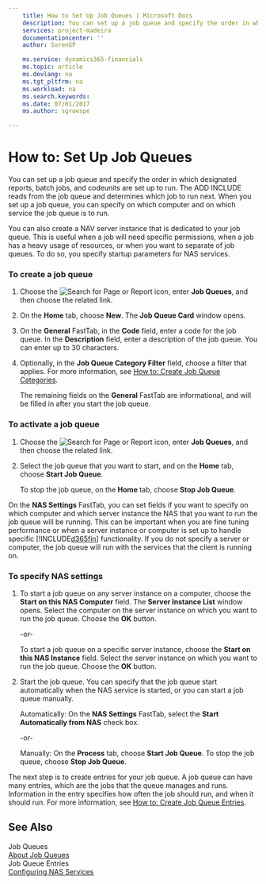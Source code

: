 ```yaml
---
    title: How to Set Up Job Queues | Microsoft Docs
    description: You can set up a job queue and specify the order in which designated reports, batch jobs, and codeunits are set up to run. The ADD INCLUDE<!--[!INCLUDE[nav_server](../../includes/nav_server_md.md)]--> reads from the job queue and determines which job to run next. When you set up a job queue, you can specify on which computer and on which service the job queue is to run.
    services: project-madeira
    documentationcenter: ''
    author: SorenGP

    ms.service: dynamics365-financials
    ms.topic: article
    ms.devlang: na
    ms.tgt_pltfrm: na
    ms.workload: na
    ms.search.keywords:
    ms.date: 07/01/2017
    ms.author: sgroespe

---
```

# How to: Set Up Job Queues
You can set up a job queue and specify the order in which designated reports, batch jobs, and codeunits are set up to run. The ADD INCLUDE<!--[!INCLUDE[nav_server](../../includes/nav_server_md.md)]--> reads from the job queue and determines which job to run next. When you set up a job queue, you can specify on which computer and on which service the job queue is to run.  
  
 You can also create a NAV server instance that is dedicated to your job queue. This is useful when a job will need specific permissions, when a job has a heavy usage of resources, or when you want to separate of job queues. To do so, you specify startup parameters for NAS services.  
  
### To create a job queue  
  
1.  Choose the ![Search for Page or Report](media/ui-search/search_small.png "Search for Page or Report icon") icon, enter **Job Queues**, and then choose the related link.  
  
2.  On the **Home** tab, choose **New**. The **Job Queue Card** window opens.  
  
3.  On the **General** FastTab, in the **Code** field, enter a code for the job queue. In the **Description** field, enter a description of the job queue. You can enter up to 30 characters.  
  
4.  Optionally, in the **Job Queue Category Filter** field, choose a filter that applies. For more information, see [How to: Create Job Queue Categories](../how-to-create-job-queue-categories.md).  
  
     The remaining fields on the **General** FastTab are informational, and will be filled in after you start the job queue.  
  
### To activate a job queue  
  
1.  Choose the ![Search for Page or Report](media/ui-search/search_small.png "Search for Page or Report icon") icon, enter **Job Queues**, and then choose the related link.  
  
2.  Select the job queue that you want to start, and on the **Home** tab, choose **Start Job Queue**.  
  
     To stop the job queue, on the **Home** tab, choose **Stop Job Queue**.  
  
 On the **NAS Settings** FastTab, you can set fields if you want to specify on which computer and which server instance the NAS that you want to run the job queue will be running. This can be important when you are fine tuning performance or when a server instance or computer is set up to handle specific [!INCLUDE[d365fin](../../includes/d365fin_md.md)] functionality. If you do not specify a server or computer, the job queue will run with the services that the client is running on.  
  
### To specify NAS settings  
  
1.  To start a job queue on any server instance on a computer, choose the **Start on this NAS Computer** field. The **Server Instance List** window opens. Select the computer on the server instance on which you want to run the job queue. Choose the **OK** button.  
  
     -or-  
  
     To start a job queue on a specific server instance, choose the **Start on this NAS Instance** field. Select the server instance on which you want to run the job queue. Choose the **OK** button.  
  
2.  Start the job queue. You can specify that the job queue start automatically when the NAS service is started, or you can start a job queue manually.  
  
     Automatically: On the **NAS Settings** FastTab, select the **Start Automatically from NAS** check box.  
  
     -or-  
  
     Manually: On the **Process** tab, choose **Start Job Queue**. To stop the job queue, choose **Stop Job Queue**.  
  
 The next step is to create entries for your job queue. A job queue can have many entries, which are the jobs that the queue manages and runs. Information in the entry specifies how often the job should run, and when it should run. For more information, see [How to: Create Job Queue Entries](../how-to-create-job-queue-entries.md).  
  
## See Also  
 Job Queues   
 [About Job Queues](../about-job-queues.md)   
 Job Queue Entries   
 [Configuring NAS Services](../Configuring%20NAS%20Services.md)